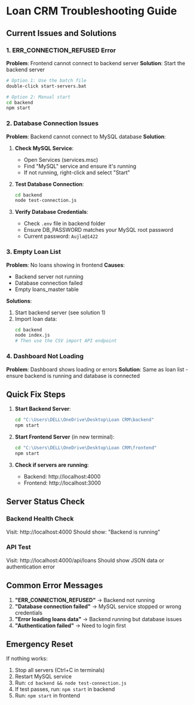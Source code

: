 # Loan CRM Troubleshooting Guide

## Current Issues and Solutions

### 1. ERR_CONNECTION_REFUSED Error
**Problem**: Frontend cannot connect to backend server
**Solution**: Start the backend server

```bash
# Option 1: Use the batch file
double-click start-servers.bat

# Option 2: Manual start
cd backend
npm start
```

### 2. Database Connection Issues
**Problem**: Backend cannot connect to MySQL database
**Solution**: 

1. **Check MySQL Service**:
   - Open Services (services.msc)
   - Find "MySQL" service and ensure it's running
   - If not running, right-click and select "Start"

2. **Test Database Connection**:
   ```bash
   cd backend
   node test-connection.js
   ```

3. **Verify Database Credentials**:
   - Check `.env` file in backend folder
   - Ensure DB_PASSWORD matches your MySQL root password
   - Current password: `Aujla@1422`

### 3. Empty Loan List
**Problem**: No loans showing in frontend
**Causes**:
- Backend server not running
- Database connection failed
- Empty loans_master table

**Solutions**:
1. Start backend server (see solution 1)
2. Import loan data:
   ```bash
   cd backend
   node index.js
   # Then use the CSV import API endpoint
   ```

### 4. Dashboard Not Loading
**Problem**: Dashboard shows loading or errors
**Solution**: Same as loan list - ensure backend is running and database is connected

## Quick Fix Steps

1. **Start Backend Server**:
   ```bash
   cd "C:\Users\DELL\OneDrive\Desktop\Loan CRM\backend"
   npm start
   ```

2. **Start Frontend Server** (in new terminal):
   ```bash
   cd "C:\Users\DELL\OneDrive\Desktop\Loan CRM\frontend"
   npm start
   ```

3. **Check if servers are running**:
   - Backend: http://localhost:4000
   - Frontend: http://localhost:3000

## Server Status Check

### Backend Health Check
Visit: http://localhost:4000
Should show: "Backend is running"

### API Test
Visit: http://localhost:4000/api/loans
Should show JSON data or authentication error

## Common Error Messages

1. **"ERR_CONNECTION_REFUSED"** → Backend not running
2. **"Database connection failed"** → MySQL service stopped or wrong credentials
3. **"Error loading loans data"** → Backend running but database issues
4. **"Authentication failed"** → Need to login first

## Emergency Reset

If nothing works:
1. Stop all servers (Ctrl+C in terminals)
2. Restart MySQL service
3. Run: `cd backend && node test-connection.js`
4. If test passes, run: `npm start` in backend
5. Run: `npm start` in frontend